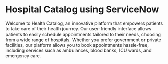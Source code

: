 # Hospital Catalog using ServiceNow
Welcome to Health Catalog, an innovative platform that empowers patients to take care of their health journey. Our user-friendly interface allows patients to easily schedule appointments tailored to their needs, choosing from a wide range of hospitals. Whether you prefer government or private facilities, our platform allows you to book appointments hassle-free, including services such as ambulances, blood banks, ICU wards, and emergency care.
